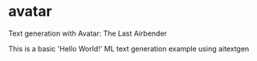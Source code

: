 # avatar
Text generation with Avatar: The Last Airbender

This is a basic 'Hello World!' ML text generation example using aitextgen
